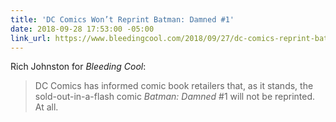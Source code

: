 ```yaml
---
title: 'DC Comics Won’t Reprint Batman: Damned #1'
date: 2018-09-28 17:53:00 -05:00
link_url: https://www.bleedingcool.com/2018/09/27/dc-comics-reprint-batman-damned-1-2-late/
---
```


Rich Johnston for *Bleeding Cool*:

> DC Comics has informed comic book retailers that, as it stands, the sold-out-in-a-flash comic *Batman: Damned* #1 will not be reprinted. At all.